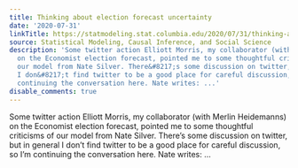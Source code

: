```yaml
---
title: Thinking about election forecast uncertainty
date: '2020-07-31'
linkTitle: https://statmodeling.stat.columbia.edu/2020/07/31/thinking-about-election-forecast-uncertainty/
source: Statistical Modeling, Causal Inference, and Social Science
description: 'Some twitter action Elliott Morris, my collaborator (with Merlin Heidemanns)
  on the Economist election forecast, pointed me to some thoughtful criticisms of
  our model from Nate Silver. There&#8217;s some discussion on twitter, but in general
  I don&#8217;t find twitter to be a good place for careful discussion, so I&#8217;m
  continuing the conversation here. Nate writes: ...'
disable_comments: true
---
```

Some twitter action Elliott Morris, my collaborator (with Merlin Heidemanns) on the Economist election forecast, pointed me to some thoughtful criticisms of our model from Nate Silver. There&#8217;s some discussion on twitter, but in general I don&#8217;t find twitter to be a good place for careful discussion, so I&#8217;m continuing the conversation here. Nate writes: ...